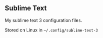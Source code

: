 
## Sublime Text

My sublime text 3 configuration files.

Stored on Linux in `~/.config/sublime-text-3`
